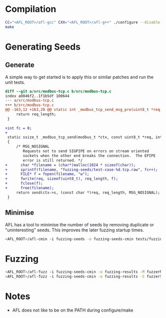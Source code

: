 # Compilation
```bash
CC="<AFL_ROOT>/afl-gcc" CXX="<AFL_ROOT>/afl-g++" ./configure --disable-shared
make
```

# Generating Seeds
## Generate
A simple way to get started is to apply this or similar patches and run the unit tests.
```patch
diff --git a/src/modbus-tcp.c b/src/modbus-tcp.c
index a0846f2..1f1b5df 100644
--- a/src/modbus-tcp.c
+++ b/src/modbus-tcp.c
@@ -163,12 +163,20 @@ static int _modbus_tcp_send_msg_pre(uint8_t *req, int req_length)
     return req_length;
 }
 
+int fc = 0;
+
 static ssize_t _modbus_tcp_send(modbus_t *ctx, const uint8_t *req, int req_length)
 {
     /* MSG_NOSIGNAL
        Requests not to send SIGPIPE on errors on stream oriented
        sockets when the other end breaks the connection.  The EPIPE
        error is still returned. */
+      char *filename = (char*)malloc(1024 * sizeof(char));
+      sprintf(filename, "fuzzing-seeds/test-case-%d.tcp.raw", fc++);
+      FILE* f = fopen(filename, "w");
+      fwrite(req, sizeof(uint8_t), req_length, f);
+      fclose(f);
+      free(filename);
     return send(ctx->s, (const char *)req, req_length, MSG_NOSIGNAL);
 }
```

## Minimise
AFL has a tool to minimise the number of seeds by removing duplicate or "uninteresting" seeds. This improves the later fuzzing startup times.
```bash
<AFL_ROOT>/afl-cmin -i fuzzing-seeds -o fuzzing-seeds-cmin tests/fuzzing_harness
```

# Fuzzing
```bash
<AFL_ROOT>/afl-fuzz -i fuzzing-seeds-cmin -o fuzzing-results -M fuzzerMaster -- tests/fuzzing_harness
<AFL_ROOT>/afl-fuzz -i fuzzing-seeds-cmin -o fuzzing-results -S fuzzerSlaveX -- tests/fuzzing_harness
```

# Notes
* AFL does not like to be on the PATH during configure/make